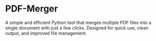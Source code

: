 # PDF-Merger
A simple and efficient Python tool that merges multiple PDF files into a single document with just a few clicks. Designed for quick use, clean output, and improved file management.
